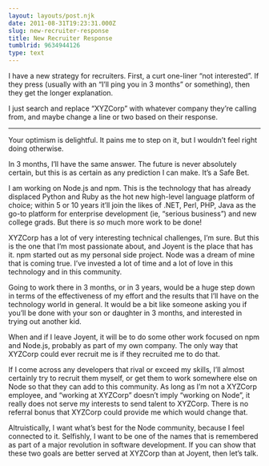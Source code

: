```yaml
---
layout: layouts/post.njk
date: 2011-08-31T19:23:31.000Z
slug: new-recruiter-response
title: New Recruiter Response
tumblrid: 9634944126
type: text
---
```

<p>I have a new strategy for recruiters.  First, a curt one-liner &ldquo;not
interested&rdquo;.  If they press (usually with an &ldquo;I&rsquo;ll ping you in 3 months&rdquo;
or something), then they get the longer explanation.</p>

<p>I just search and replace &ldquo;XYZCorp&rdquo; with whatever company they&rsquo;re
calling from, and maybe change a line or two based on their response.</p>

<hr><p>Your optimism is delightful.  It pains me to step on it, but I
wouldn&rsquo;t feel right doing otherwise.</p>

<p>In 3 months, I&rsquo;ll have the same answer.  The future is never
absolutely certain, but this is as certain as any prediction I can
make.  It&rsquo;s a Safe Bet.</p>

<p>I am working on Node.js and npm.  This is the technology that has
already displaced Python and Ruby as the hot new high-level language
platform of choice; within 5 or 10 years it&rsquo;ll join the likes of .NET,
Perl, PHP, Java as the go-to platform for enterprise development (ie,
&ldquo;serious business&rdquo;) and new college grads.  But there is <em>so</em> much
more work to be done!</p>

<p>XYZCorp has a lot of very interesting technical challenges, I&rsquo;m sure.
But this is the one that I&rsquo;m most passionate about, and Joyent is the
place that has it.  npm started out as my personal side project.  Node
was a dream of mine that is coming true.  I&rsquo;ve invested a lot of time
and a lot of love in this technology and in this community.</p>

<p>Going to work there in 3 months, or in 3 years, would be a huge step
down in terms of the effectiveness of my effort and the results that
I&rsquo;ll have on the technology world in general.  It would be a bit like
someone asking you if you&rsquo;ll be done with your son or daughter in 3
months, and interested in trying out another kid.</p>

<p>When and if I leave Joyent, it will be to do some other work focused
on npm and Node.js, probably as part of my own company.  The only way
that XYZCorp could ever recruit me is if they recruited me to do that.</p>

<p>If I come across any developers that rival or exceed my skills, I&rsquo;ll
almost certainly try to recruit them myself, or get them to work
somewhere else on Node so that they can add to this community.  As
long as I&rsquo;m not a XYZCorp employee, and &ldquo;working at XYZCorp&rdquo; doesn&rsquo;t
imply &ldquo;working on Node&rdquo;, it really does not serve my interests to send
talent to XYZCorp.  There is no referral bonus that XYZCorp could
provide me which would change that.</p>

<p>Altruistically, I want what&rsquo;s best for the Node community, because I
feel connected to it.  Selfishly, I want to be one of the names that
is remembered as part of a major revolution in software development.
If you can show that these two goals are better served at XYZCorp than
at Joyent, then let&rsquo;s talk.</p>
